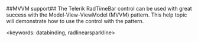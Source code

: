##MVVM support##
The Telerik RadTimeBar control can be used with great success with the Model-View-ViewModel (MVVM) pattern. This help topic will demonstrate how to use the control with the pattern.

<keywords: databinding, radlinearsparkline>